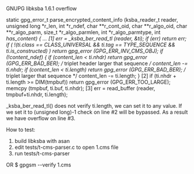 GNUPG libksba 1.6.1 overflow

static gpg_error_t
parse_encrypted_content_info (ksba_reader_t reader,
                              unsigned long *r_len, int *r_ndef,
                              char **r_cont_oid, char **r_algo_oid,
                              char **r_algo_parm, size_t *r_algo_parmlen,
                              int *r_algo_parmtype,
                              int *has_content)
{
...
[1]  err = _ksba_ber_read_tl (reader, &ti);
  if (err)
    return err;
  if ( !(ti.class == CLASS_UNIVERSAL && ti.tag == TYPE_SEQUENCE
         && ti.is_constructed) )
    return gpg_error (GPG_ERR_INV_CMS_OBJ);
  if (!content_ndef)
    {
      if (content_len < ti.nhdr)
        return gpg_error (GPG_ERR_BAD_BER); /* triplet header larger that sequence */
      content_len -= ti.nhdr;
      if (content_len < ti.length)
        return gpg_error (GPG_ERR_BAD_BER); /* triplet larger that sequence */
      content_len -= ti.length;
    }
[2]  if (ti.nhdr + ti.length >= DIM(tmpbuf))
    return gpg_error (GPG_ERR_TOO_LARGE);
  memcpy (tmpbuf, ti.buf, ti.nhdr);
[3]  err = read_buffer (reader, tmpbuf+ti.nhdr, ti.length);


_ksba_ber_read_tl() does not verify ti.length, we  can set it to any value.
If we set it to (unsigned long)-1 check on line #2 will be bypassed.
As a result we have overflow on line #3.

How to test:
1. build libksba with asan
2. edit tests/t-cms-parser.c to open 1.cms file
3. run tests/t-cms-parser

OR
$ gpgsm --verify 1.cms
